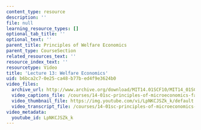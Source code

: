```yaml
---
content_type: resource
description: ''
file: null
learning_resource_types: []
optional_tab_title: ''
optional_text: ''
parent_title: Principles of Welfare Economics
parent_type: CourseSection
related_resources_text: ''
resource_index_text: ''
resourcetype: Video
title: 'Lecture 13: Welfare Economics'
uid: b6bca2c7-0e25-ca48-b77b-ed4f9e3624b0
video_files:
  archive_url: http://www.archive.org/download/MIT14.01SCF10/MIT14_01SCF10_lec13_300k.mp4
  video_captions_file: /courses/14-01sc-principles-of-microeconomics-fall-2011/6bdb79549ea650fb871381ea26b32f4f_LpNKCJSZk_k.vtt
  video_thumbnail_file: https://img.youtube.com/vi/LpNKCJSZk_k/default.jpg
  video_transcript_file: /courses/14-01sc-principles-of-microeconomics-fall-2011/14fc9ca9ccdd5cd0463052bb41bbc9fe_LpNKCJSZk_k.pdf
video_metadata:
  youtube_id: LpNKCJSZk_k
---
```

